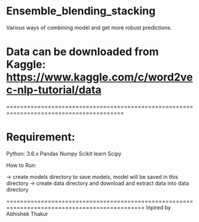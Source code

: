 # Ensemble_blending_stacking
Various ways of combining model and get more robust predictions.
# Data can be downloaded from Kaggle: https://www.kaggle.com/c/word2vec-nlp-tutorial/data
========================================================================================
# Requirement:
Python: 3.6.x
Pandas
Numpy
Scikit learn
Scipy

How to Run:

-> create models directory to save models, model will be saved in this directory
-> create data directory and download and extract data into data directory

==============================================================================================
 Inpired by Abhishek Thakur
